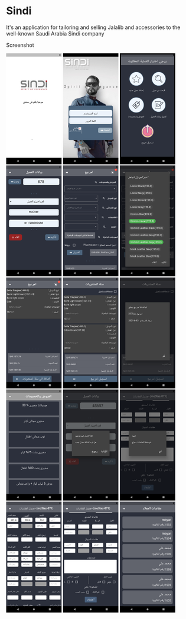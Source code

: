 # Sindi
It's an application for tailoring and selling Jalalib and accessories to the well-known Saudi Arabia Sindi company 

Screenshot
<p>
  <img src="15.png" width="150",height="200" />
  <img src="1.png" width="150",height="200" />
  <img src="2.png" width="150",height="200" />
  <img src="3.png" width="150",height="200" />
  <img src="4.png"  width="150",height="200" />
  <img src="5.png"  width="150",height="200" />
  <img src="6.png"  width="150",height="200" />
  <img src="7.png" width="150",height="200" />
  <img src="8.png"  width="150",height="200" />
  <img src="9.png"  width="150",height="200" />
  <img src="10.png" width="150",height="200" />
  <img src="11.png" width="150",height="200" />
  <img src="12.png" width="150",height="200" />
  <img src="13.png" width="150",height="200" />
  <img src="14.png" width="150",height="200" />
   </p>
